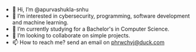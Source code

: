 - 👋 Hi, I’m @apurvashukla-snhu
- 👀 I’m interested in cybersecurity, programming, software development and machine learning.
- 🌱 I’m currently studying for a Bachelor's in Computer Science.
- 💞️ I’m looking to collaborate on simple projects.
- 📫 How to reach me? send an email on phrwchvj@duck.com

<!---
apurvashukla-snhu/apurvashukla-snhu is a ✨ special ✨ repository because its `README.md` (this file) appears on your GitHub profile.
You can click the Preview link to take a look at your changes.
--->
